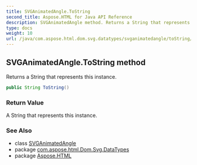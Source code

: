 ```yaml
---
title: SVGAnimatedAngle.ToString
second_title: Aspose.HTML for Java API Reference
description: SVGAnimatedAngle method. Returns a String that represents this instance
type: docs
weight: 10
url: /java/com.aspose.html.dom.svg.datatypes/svganimatedangle/toString/
---
```

## SVGAnimatedAngle.ToString method

Returns a String that represents this instance.

```java
public String ToString()
```

### Return Value

A String that represents this instance.

### See Also

* class [SVGAnimatedAngle](../)
* package [com.aspose.html.Dom.Svg.DataTypes](../../svganimatedangle/)
* package [Aspose.HTML](../../../)
